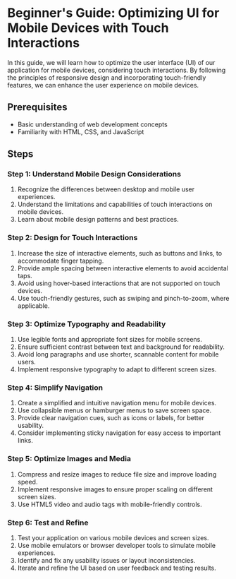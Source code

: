 # Beginner's Guide: Optimizing UI for Mobile Devices with Touch Interactions

In this guide, we will learn how to optimize the user interface (UI) of our application for mobile devices, considering touch interactions. By following the principles of responsive design and incorporating touch-friendly features, we can enhance the user experience on mobile devices.

## Prerequisites
- Basic understanding of web development concepts
- Familiarity with HTML, CSS, and JavaScript

## Steps

### Step 1: Understand Mobile Design Considerations
1. Recognize the differences between desktop and mobile user experiences.
2. Understand the limitations and capabilities of touch interactions on mobile devices.
3. Learn about mobile design patterns and best practices.

### Step 2: Design for Touch Interactions
1. Increase the size of interactive elements, such as buttons and links, to accommodate finger tapping.
2. Provide ample spacing between interactive elements to avoid accidental taps.
3. Avoid using hover-based interactions that are not supported on touch devices.
4. Use touch-friendly gestures, such as swiping and pinch-to-zoom, where applicable.

### Step 3: Optimize Typography and Readability
1. Use legible fonts and appropriate font sizes for mobile screens.
2. Ensure sufficient contrast between text and background for readability.
3. Avoid long paragraphs and use shorter, scannable content for mobile users.
4. Implement responsive typography to adapt to different screen sizes.

### Step 4: Simplify Navigation
1. Create a simplified and intuitive navigation menu for mobile devices.
2. Use collapsible menus or hamburger menus to save screen space.
3. Provide clear navigation cues, such as icons or labels, for better usability.
4. Consider implementing sticky navigation for easy access to important links.

### Step 5: Optimize Images and Media
1. Compress and resize images to reduce file size and improve loading speed.
2. Implement responsive images to ensure proper scaling on different screen sizes.
3. Use HTML5 video and audio tags with mobile-friendly controls.

### Step 6: Test and Refine
1. Test your application on various mobile devices and screen sizes.
2. Use mobile emulators or browser developer tools to simulate mobile experiences.
3. Identify and fix any usability issues or layout inconsistencies.
4. Iterate and refine the UI based on user feedback and testing results.

